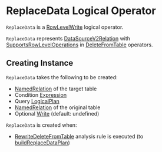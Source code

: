 # ReplaceData Logical Operator

`ReplaceData` is a [RowLevelWrite](RowLevelWrite.md) logical operator.

`ReplaceData` represents [DataSourceV2Relation](DataSourceV2Relation.md) with [SupportsRowLevelOperations](../connector/SupportsRowLevelOperations.md) in [DeleteFromTable](DeleteFromTable.md) operators.

## Creating Instance

`ReplaceData` takes the following to be created:

* <span id="table"> [NamedRelation](NamedRelation.md) of the target table
* <span id="condition"> Condition [Expression](../expressions/Expression.md)
* <span id="query"> Query [LogicalPlan](LogicalPlan.md)
* <span id="originalTable"> [NamedRelation](NamedRelation.md) of the original table
* <span id="write"> Optional [Write](../connector/Write.md) (default: undefined)

`ReplaceData` is created when:

* [RewriteDeleteFromTable](../logical-analysis-rules/RewriteDeleteFromTable.md) analysis rule is executed (to [buildReplaceDataPlan](../logical-analysis-rules/RewriteDeleteFromTable.md#buildReplaceDataPlan))
